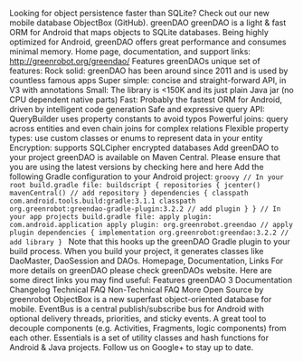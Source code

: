 Looking for object persistence faster than SQLite? Check out our new mobile database ObjectBox (GitHub). greenDAO greenDAO is a light & fast ORM for Android that maps objects to SQLite databases. Being highly optimized for Android, greenDAO offers great performance and consumes minimal memory. Home page, documentation, and support links: http://greenrobot.org/greendao/ Features greenDAOs unique set of features: Rock solid: greenDAO has been around since 2011 and is used by countless famous apps Super simple: concise and straight-forward API, in V3 with annotations Small: The library is <150K and its just plain Java jar (no CPU dependent native parts) Fast: Probably the fastest ORM for Android, driven by intelligent code generation Safe and expressive query API: QueryBuilder uses property constants to avoid typos Powerful joins: query across entities and even chain joins for complex relations Flexible property types: use custom classes or enums to represent data in your entity Encryption: supports SQLCipher encrypted databases Add greenDAO to your project greenDAO is available on Maven Central. Please ensure that you are using the latest versions by checking here and here Add the following Gradle configuration to your Android project: ```groovy // In your root build.gradle file: buildscript { repositories { jcenter() mavenCentral() // add repository } dependencies { classpath com.android.tools.build:gradle:3.1.1 classpath org.greenrobot:greendao-gradle-plugin:3.2.2 // add plugin } } // In your app projects build.gradle file: apply plugin: com.android.application apply plugin: org.greenrobot.greendao // apply plugin dependencies { implementation org.greenrobot:greendao:3.2.2 // add library } ``` Note that this hooks up the greenDAO Gradle plugin to your build process. When you build your project, it generates classes like DaoMaster, DaoSession and DAOs. Homepage, Documentation, Links For more details on greenDAO please check greenDAOs website. Here are some direct links you may find useful: Features greenDAO 3 Documentation Changelog Technical FAQ Non-Technical FAQ More Open Source by greenrobot ObjectBox is a new superfast object-oriented database for mobile. EventBus is a central publish/subscribe bus for Android with optional delivery threads, priorities, and sticky events. A great tool to decouple components (e.g. Activities, Fragments, logic components) from each other. Essentials is a set of utility classes and hash functions for Android & Java projects. Follow us on Google+ to stay up to date.